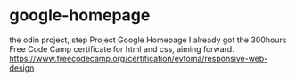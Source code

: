 # google-homepage
the odin project, step Project Google Homepage
I already got the 300hours Free Code Camp certificate for html and css, aiming forward.
https://www.freecodecamp.org/certification/evtoma/responsive-web-design

